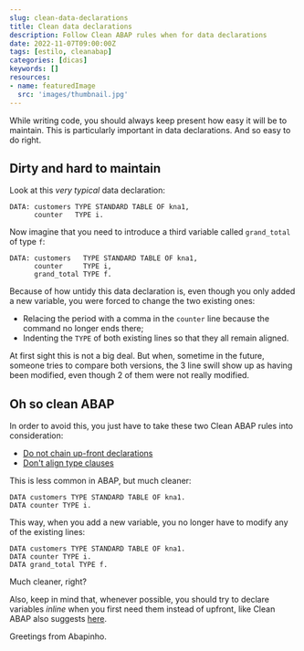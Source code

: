 ```yaml
---
slug: clean-data-declarations
title: Clean data declarations
description: Follow Clean ABAP rules when for data declarations
date: 2022-11-07T09:00:00Z
tags: [estilo, cleanabap]
categories: [dicas]
keywords: []
resources:
- name: featuredImage
  src: 'images/thumbnail.jpg'
---
```


While writing code, you should always keep present how easy it will be to maintain. This is particularly important in data declarations. And so easy to do right.

<!--more-->

## Dirty and hard to maintain

Look at this _very typical_ data declaration:

```abap
DATA: customers TYPE STANDARD TABLE OF kna1,
      counter   TYPE i.
```

Now imagine that you need to introduce a third variable called `grand_total` of type `f`:

```abap
DATA: customers   TYPE STANDARD TABLE OF kna1,
      counter     TYPE i,
      grand_total TYPE f.
```

Because of how untidy this data declaration is, even though you only added a new variable, you were forced to change the two existing ones:

- Relacing the period with a comma in the `counter` line because the command no longer ends there;
- Indenting the `TYPE` of both existing lines so that they all remain aligned.

At first sight this is not a big deal. But when, sometime in the future, someone tries to compare both versions, the 3 line swill show up as having been modified, even though 2 of them were not really modified.

## Oh so clean ABAP

In order to avoid this, you just have to take these two Clean ABAP rules into consideration:

- [Do not chain up-front declarations][1]
- [Don't align type clauses][2]

This is less common in ABAP, but much cleaner:

```abap
DATA customers TYPE STANDARD TABLE OF kna1.
DATA counter TYPE i.
```

This way, when you add a new variable, you no longer have to modify any of the existing lines:

```abap
DATA customers TYPE STANDARD TABLE OF kna1.
DATA counter TYPE i.
DATA grand_total TYPE f.
```

Much cleaner, right?

Also, keep in mind that, whenever possible, you should try to declare variables _inline_ when you first need them instead of upfront, like Clean ABAP also suggests [here][3].

Greetings from Abapinho.

[1]: <https://github.com/SAP/styleguides/blob/main/clean-abap/CleanABAP.md#do-not-chain-up-front-declarations>
[2]: <https://github.com/SAP/styleguides/blob/main/clean-abap/CleanABAP.md#dont-align-type-clauses>
[3]: <https://github.com/SAP/styleguides/blob/main/clean-abap/CleanABAP.md#prefer-inline-to-up-front-declarations>
